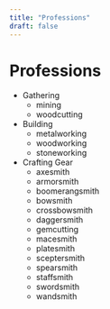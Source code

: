 ```yaml
---
title: "Professions"
draft: false
---
```

# Professions

* Gathering
  * mining
  * woodcutting
* Building
  * metalworking
  * woodworking
  * stoneworking
* Crafting Gear
  * axesmith
  * armorsmith
  * boomerangsmith
  * bowsmith
  * crossbowsmith
  * daggersmith
  * gemcutting
  * macesmith
  * platesmith
  * sceptersmith
  * spearsmith
  * staffsmith
  * swordsmith
  * wandsmith
